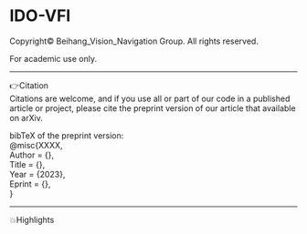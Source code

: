 # IDO-VFI
Copyright© Beihang_Vision_Navigation Group. All rights reserved.

For academic use only.
****
👉Citation   
Citations are welcome, and if you use all or part of our code in a published article or project, please cite the preprint version of our article that available on arXiv.

bibTeX of the preprint version:  
@misc{XXXX,  
Author = {},  
Title = {},  
Year = {2023},  
Eprint = {},  
}  
****
💥Highlights
